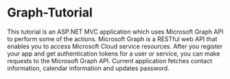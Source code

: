 # Graph-Tutorial
This tutorial is an ASP.NET MVC application which uses Microsoft Graph API to perform some of the actions. Microsoft Graph is a RESTful web API that enables you to access Microsoft Cloud service resources. After you register your app and get authentication tokens for a user or service, you can make requests to the Microsoft Graph API. Current application fetches contact information, calendar information and updates password.
